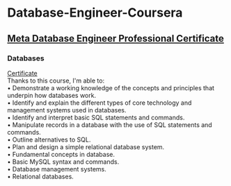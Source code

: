 # Database-Engineer-Coursera
## <a href="https://www.coursera.org/professional-certificates/meta-database-engineer">Meta Database Engineer Professional Certificate</a>

### Databases
<a href="https://www.coursera.org/account/accomplishments/certificate/HE59WHJQGW48">Certificate</a>\
Thanks to this course, I'm able to:\
•	Demonstrate a working knowledge of the concepts and principles that underpin how databases work.\
•	Identify and explain the different types of core technology and management systems used in databases.\
•	Identify and interpret basic SQL statements and commands.\
•	Manipulate records in a database with the use of SQL statements and commands.\
•	Outline alternatives to SQL.\
•	Plan and design a simple relational database system.\
•	Fundamental concepts in database.\
•	Basic MySQL syntax and commands.\
•	Database management systems.\
•	Relational databases.